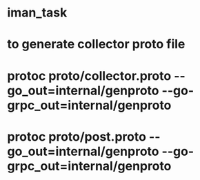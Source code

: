 # iman_task
# to generate collector proto file
# protoc proto/collector.proto --go_out=internal/genproto --go-grpc_out=internal/genproto
# protoc proto/post.proto --go_out=internal/genproto --go-grpc_out=internal/genproto